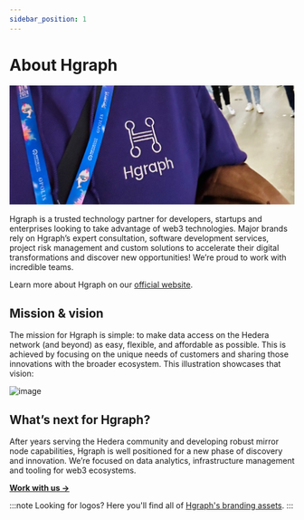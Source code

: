 ```yaml
---
sidebar_position: 1
---
```


# About Hgraph

![image](sweater.jpg)

Hgraph is a trusted technology partner for developers, startups and enterprises looking to take advantage of web3 technologies. Major brands rely on Hgraph’s expert consultation, software development services, project risk management and custom solutions to accelerate their digital transformations and discover new opportunities! We’re proud to work with incredible teams.

Learn more about Hgraph on our [official website](https://hgraph.com).

## Mission & vision

The mission for Hgraph is simple: to make data access on the Hedera network (and beyond) as easy, flexible, and affordable as possible. This is achieved by focusing on the unique needs of customers and sharing those innovations with the broader ecosystem. This illustration showcases that vision:

![image](../../static/img/Hgraph_Bento-Box_Dec-2024.png)

## What’s next for Hgraph?

After years serving the Hedera community and developing robust mirror node capabilities, Hgraph is well positioned for a new phase of discovery and innovation. We’re focused on data analytics, infrastructure management and tooling for web3 ecosystems.

[**Work with us →**](contact)

:::note Looking for logos?
Here you'll find all of [Hgraph's branding assets](/resources/brand).
::: 